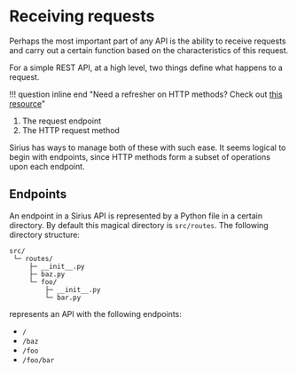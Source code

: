 # Receiving requests

Perhaps the most important part of any API is the ability to receive requests and carry out a certain
function based on the characteristics of this request.

For a simple REST API, at a high level, two things define what happens to a request.

!!! question inline end "Need a refresher on HTTP methods? Check out [this resource](https://developer.mozilla.org/en-US/docs/Web/HTTP/Methods)"

1. The request endpoint
2. The HTTP request method

Sirius has ways to manage both of these with such ease. It seems logical to begin with endpoints, since HTTP methods
form a subset of operations upon each endpoint.

## Endpoints

An endpoint in a Sirius API is represented by a Python file in a certain directory. By default this magical directory
is `src/routes`. The following directory structure:

```
src/
 └─ routes/
     ├─ __init__.py
     ├─ baz.py
     └─ foo/
         ├─ __init__.py
         └─ bar.py
```

represents an API with the following endpoints:

- `/`
- `/baz`
- `/foo`
- `/foo/bar`